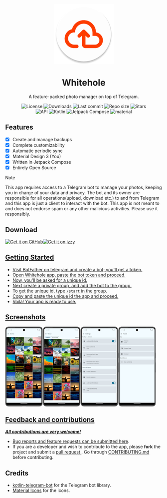 <!-- ---------- Header ---------- -->
<div align="center">
  <img src="app/src/main/res/mipmap-xxxhdpi/ic_launcher_round.webp">
  <h1>Whitehole</h1>
<p>A feature-packed photo manager on top of Telegram.</p>

<!-- ---------- Badges ---------- -->
  <div align="center">
    <img alt="License" src="https://img.shields.io/github/license/beradeep/whitehole?color=c3e7ff&style=flat-square">
    <img alt="Downloads" src="https://img.shields.io/github/downloads/beradeep/whitehole/total?color=c3e7ff&style=flat-square">
    <img alt="Last commit" src="https://img.shields.io/github/last-commit/beradeep/whitehole?color=c3e7ff&style=flat-square">
    <img alt="Repo size" src="https://img.shields.io/github/repo-size/beradeep/whitehole?color=c3e7ff&style=flat-square">
    <img alt="Stars" src="https://img.shields.io/github/stars/beradeep/whitehole?color=c3e7ff&style=flat-square">
    <br>
</div>

<!-- ----------   Labels ---------- -->
<div align="center"> 
  <img alt="API" src="https://img.shields.io/badge/Api%2029+-50f270?logo=android&logoColor=black&style=for-the-badge"/>
  <img alt="Kotlin" src="https://img.shields.io/badge/Kotlin-a503fc?logo=kotlin&logoColor=white&style=for-the-badge"/>
  <img alt="Jetpack Compose" src="https://img.shields.io/static/v1?style=for-the-badge&message=Jetpack+Compose&color=4285F4&logo=Jetpack+Compose&logoColor=FFFFFF&label="/>
  <img alt="material" src="https://custom-icon-badges.demolab.com/badge/material%20you-lightblue?style=for-the-badge&logocolor=333&logo=material-you"/>
</div>
</div>

<!-- ---------- Description ---------- -->

## Features

- [x] Create and manage backups
- [x] Complete customizability
- [x] Automatic periodic sync
- [x] Material Design 3 (You)
- [x] Written in Jetpack Compose
- [x] Entirely Open Source

> [!Note]
> This app requires access to a Telegram bot to manage your photos, keeping you in charge of your data and privacy. The bot and its owner are responsible for all operations(upload, download etc.) to and from Telegram and this app is just a client to interact with the bot. This app is not meant to and does not endorse spam or any other malicious activities. Please use it responsibly.

<!-- ---------- Download ---------- -->

## Download

<a href="https://github.com/beradeep/whitehole/releases"><img alt="Get it on GitHub" src="https://user-images.githubusercontent.com/69304392/148696068-0cfea65d-b18f-4685-82b5-329a330b1c0d.png" height=80px /><a href="https://apt.izzysoft.de/fdroid/index/apk/com.bera.whitehole"><img alt="Get it on izzy" src="https://gitlab.com/IzzyOnDroid/repo/-/raw/master/assets/IzzyOnDroid.png" height=80px />

<!-- ---------- Usage ---------- -->

## Getting Started

- Visit BotFather on telegram and create a bot; you'll get a token.
- Open Whitehole app, paste the bot token and proceed.
- Now, you'll be asked for a unique id.
- Next create a private group, and add the bot to the group.
- To get the unique id, type `/start` in the group.
- Copy and paste the unique id the app and proceed.
- Voilà! Your app is ready to use.

<!-- ---------- Screenshots ---------- -->

## Screenshots

<div style="display: flex;">
  <img src="fastlane/metadata/android/en-US/images/phoneScreenshots/1.png" width=24%>
  <img src="fastlane/metadata/android/en-US/images/phoneScreenshots/2.png" width=24%>
  <img src="fastlane/metadata/android/en-US/images/phoneScreenshots/3.png" width=24%>
  <img src="fastlane/metadata/android/en-US/images/phoneScreenshots/4.png" width=24%>

</div>

<!-- ---------- Contribution ---------- -->

## Feedback and contributions

***All contributions are very welcome!***

* Bug reports and feature requests can be submitted [here](https://github.com/beradeep/whitehole/issues).
* If you are a developer and wish to contribute to the app, please **fork** the project and submit a [pull request
  ](https://help.github.com/articles/about-pull-requests/). Go through [CONTRIBUTING.md](https://github.com/beradeep/whitehole/blob/master/CONTRIBUTING.md) before contributing.

## Credits

* [kotlin-telegram-bot](https://github.com/kotlin-telegram-bot) for the Telegram bot library.
* [Material Icons](https://material.io/resources/icons/) for the icons.
